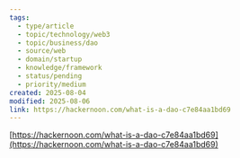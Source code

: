 ```yaml
---
tags:
  - type/article
  - topic/technology/web3
  - topic/business/dao
  - source/web
  - domain/startup
  - knowledge/framework
  - status/pending
  - priority/medium
created: 2025-08-04
modified: 2025-08-06
link: https://hackernoon.com/what-is-a-dao-c7e84aa1bd69
---
```


[https://hackernoon.com/what-is-a-dao-c7e84aa1bd69](https://hackernoon.com/what-is-a-dao-c7e84aa1bd69)